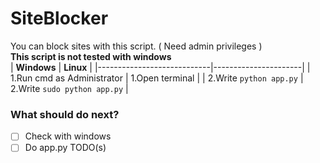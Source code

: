# SiteBlocker
You can block sites with this script. ( Need admin privileges )
<br>
**This script is not tested with windows**
<br>
| **Windows**                | **Linux**            |
|----------------------------|----------------------|
| 1.Run cmd as Administrator | 1.Open terminal      |
| 2.Write `python app.py`            | 2.Write `sudo python app.py` |

### What should do next?
- [ ] Check with windows
- [ ] Do app.py TODO(s)
